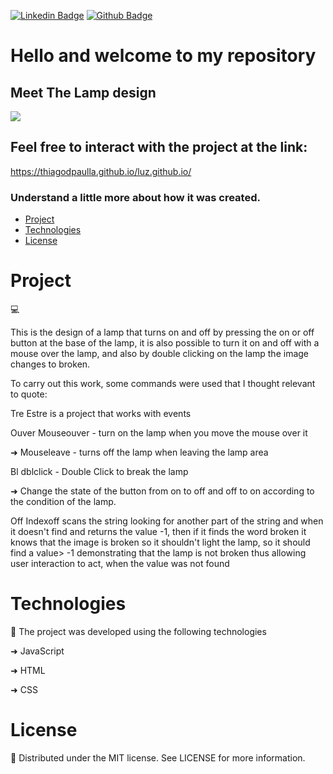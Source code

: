 [![Linkedin Badge](https://img.shields.io/badge/-LinkedIn-blue?style=flat-square&logo=Linkedin&logoColor=white&link=https://www.linkedin.com/in/thiagodepaulla/)](https://www.linkedin.com/in/thiagodepaulla/)    [![Github Badge](https://img.shields.io/badge/-Github-000?style=flat-square&logo=Github&logoColor=white&link=https://github.com/thiagodpaulla)](https://github.com/thiagodpaulla)


# Hello and welcome to my repository
## Meet The Lamp design

![](https://github.com/thiagodpaulla/luz.github.io/blob/main/L%C3%A2mpada.gif)

## Feel free to interact with the project at the link:
https://thiagodpaulla.github.io/luz.github.io/

### Understand a little more about how it was created.

 * [Project](#project)
 * [Technologies](#technologies)
 * [License](#license)

# Project
💻

This is the design of a lamp that turns on and off by pressing the on or off button at the base of the lamp, it is also possible to turn it on and off with a mouse over the lamp, and also by double clicking on the lamp the image changes to broken.

To carry out this work, some commands were used that I thought relevant to quote:

Tre Estre is a project that works with events

Ouver Mouseouver - turn on the lamp when you move the mouse over it

➜ Mouseleave - turns off the lamp when leaving the lamp area

Bl dblclick - Double Click to break the lamp

➜ Change the state of the button from on to off and off to on according to the condition of the lamp.

Off Indexoff scans the string looking for another part of the string and when it doesn't find and returns the value -1, then if it finds the word broken it knows that the image is broken so it shouldn't light the lamp, so it should find a value> -1 demonstrating that the lamp is not broken thus allowing user interaction to act, when the value was not found


# Technologies

🚀 The project was developed using the following technologies


➜ JavaScript

➜ HTML

➜ CSS


# License
📂 Distributed under the MIT license. See LICENSE for more information.
